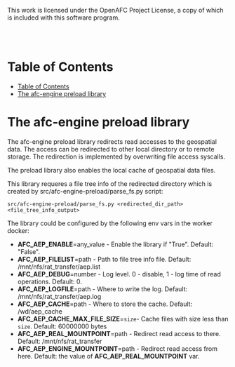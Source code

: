 This work is licensed under the OpenAFC Project License, a copy of which is included with this software program.

<br />
<br />

# Table of Contents
- [Table of Contents](#table-of-contents)
- [The afc-engine preload library](#the-afc-engine-preload-library)
# The afc-engine preload library
The afc-engine preload library redirects read accesses to the geospatial data. The access can be redirected to other local directory or to remote storage. The redirection is implemented by overwriting file access syscalls.

The preload library also enables the local cache of geospatial data files.

This library requeres a file tree info of the redirected directory which is created by src/afc-engine-preload/parse_fs.py script:
```
src/afc-engine-preload/parse_fs.py <redirected_dir_path> <file_tree_info_output>
```

The library could be configured by the following env vars in the worker docker:
- **AFC_AEP_ENABLE**=any_value - Enable the library if "True". Default: "False".
- **AFC_AEP_FILELIST**=path - Path to file tree info file. Default: /mnt/nfs/rat_transfer/aep.list
- **AFC_AEP_DEBUG**=number - Log level. 0 - disable, 1 - log time of read operations. Default: 0.
- **AFC_AEP_LOGFILE**=path - Where to write the log. Default:  /mnt/nfs/rat_transfer/aep.log
- **AFC_AEP_CACHE**=path - Where to store the cache. Default:  /wd/aep_cache
- **AFC_AEP_CACHE_MAX_FILE_SIZE**=`size`- Cache files with size less than `size`. Default: 60000000 bytes
- **AFC_AEP_REAL_MOUNTPOINT**=path - Redirect read access to there. Default: /mnt/nfs/rat_transfer
- **AFC_AEP_ENGINE_MOUNTPOINT**=path - Redirect read access from here. Default: the value of **AFC_AEP_REAL_MOUNTPOINT** var.
